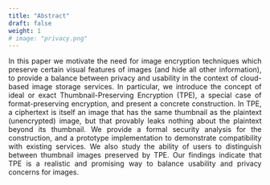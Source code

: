 ```yaml
---
title: "Abstract"
draft: false
weight: 1
# image: "privacy.png"
---
```

<p align="justify">
In this paper we motivate the need for image encryption techniques which preserve certain visual features of images (and hide all other information), to provide a balance between privacy and usability in the context of cloud-based image storage services. In particular, we introduce the concept of ideal or exact Thumbnail-Preserving Encryption (TPE), a special case of format-preserving encryption, and present a concrete construction. In TPE, a ciphertext is itself an image that has the same thumbnail as the plaintext (unencrypted) image, but that provably leaks nothing about the plaintext beyond its thumbnail. We provide a formal security analysis for the construction, and a prototype implementation to demonstrate compatibility with existing services. We also study the ability of users to distinguish between thumbnail images preserved by TPE. Our findings indicate that TPE is a realistic and promising way to balance usability and privacy concerns for images.
</p>
